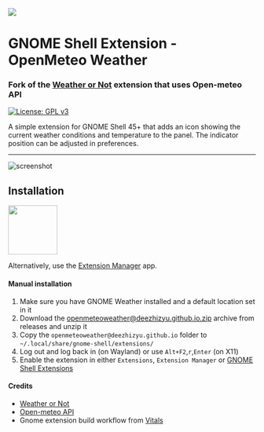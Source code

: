 <img src="https://gitlab.gnome.org/GNOME/gnome-weather/-/raw/main/data/icons/org.gnome.Weather.svg">

# GNOME Shell Extension - OpenMeteo Weather
### Fork of the [Weather or Not](https://github.com/somepaulo/GNOME-Shell-extension-Weather-or-Not) extension that uses Open-meteo API

[![License: GPL v3](https://img.shields.io/badge/License-GPL%20v3-blue.svg)](https://www.gnu.org/licenses/gpl-3.0)

A simple extension for GNOME Shell 45+ that adds an icon showing the current weather conditions and temperature to the panel. The indicator position can be adjusted in preferences.

______

![screenshot](https://github.com/somepaulo/GNOME-Shell-extension-Weather-or-Not/assets/15643750/f936179b-3f69-4c77-b4a1-1b3cc6c3b133)

## Installation
[<img src="https://user-images.githubusercontent.com/15643750/212080370-77899e64-bae8-43f1-b67a-fc946785c4b3.png" height="100">](https://extensions.gnome.org/extension/8010/openmeteoweather/)

Alternatively, use the [Extension Manager](https://github.com/mjakeman/extension-manager) app.

#### Manual installation
1. Make sure you have GNOME Weather installed and a default location set in it
2. Download the [openmeteoweather@deezhizyu.github.io.zip](https://github.com/deezhizyu/gnome-shell-openmeteoweather-extension/releases/latest/download/openmeteoweather@deezhizyu.github.io.zip) archive from releases and unzip it
3. Copy the `openmeteoweather@deezhizyu.github.io` folder to `~/.local/share/gnome-shell/extensions/`
4. Log out and log back in (on Wayland) or use `Alt+F2`,`r`,`Enter` (on X11)
5. Enable the extension in either `Extensions`, `Extension Manager` or [GNOME Shell Extensions](https://extensions.gnome.org/local/)

#### Credits
- [Weather or Not](https://github.com/somepaulo/GNOME-Shell-extension-Weather-or-Not)
- [Open-meteo API](https://open-meteo.com/)
- Gnome extension build workflow from [Vitals](https://github.com/corecoding/Vitals)
